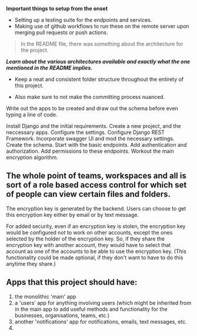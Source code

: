 **Important things to setup from the onset**
- Setting up a testing suite for the endpoints and services.
- Making use of github workflows to run these on the remote server upon merging pull requests or push actions.

> In the README file, there was something about the architecture for the project.

***Learn about the various architectures available and exactly what the one mentioned in the README implies.***

- Keep a neat and consistent folder structure throughout the entirety of this project.

- Also make sure to not make the committing process nuanced.

Write out the apps to be created and draw out the schema before even typing a line of code.



Install Django and the initial requirements.
Create a new project, and the neccessary apps.
Configure the settings.
Configure Django REST Framework.
Incorporate swagger UI and mod the necessary settings.
Create the schema.
Start with the basic endpoints.
Add authentication and authorization.
Add permissions to these endpoints.
Workout the main encryption algorithm.


## The whole point of teams, workspaces and all is sort of a role based access control for which set of people can view certain files and folders.


The encryption key is generated by the backend. Users can choose to get this encryption key either by email or by text message.

For added security, even if an encryption key is stolen, the encryption key would be configured not to work on other accounts, except the ones selected by the holder of the encryption key. So, if they share the encryption key with another account, they would have to select that account as one of the accounts to be able to use the encryption key. (This functionality could be made optional, if they don't want to have to do this anytime they share.)

## Apps that this project should have:

1. the monolithic 'main' app
2. a 'users' app for anything involving users (which might be inherited from in the main app to add useful methods and functionality for the businesses, organisations, teams, etc.)
3. another 'notifications' app for notifications, emails, text messages, etc.
4. 